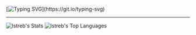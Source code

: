 [![Typing SVG](https://readme-typing-svg.herokuapp.com?font=Fira+Code&size=30&duration=1000&pause=500&color=A318F7&center=true&vCenter=true&multiline=true&width=1000&height=80&lines=Hello+World!;I'm+Nícolas.)](https://git.io/typing-svg)

---

![lstreb's Stats](https://github-readme-stats.vercel.app/api?username=nicaolp&theme=buefy&show_icons=true&hide_border=true&count_private=true)
![lstreb's Top Languages](https://github-readme-stats.vercel.app/api/top-langs/?username=nicaolp&theme=buefy&show_icons=true&hide_border=true&layout=compact)
